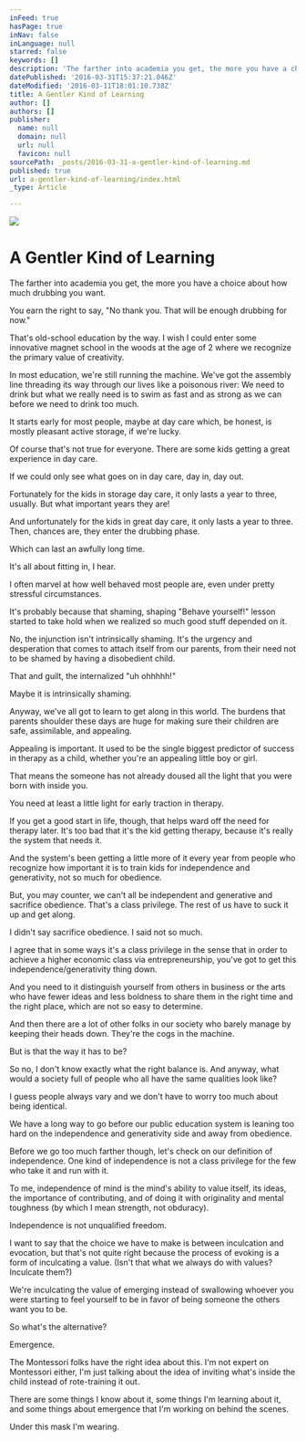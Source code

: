 ```yaml
---
inFeed: true
hasPage: true
inNav: false
inLanguage: null
starred: false
keywords: []
description: 'The farther into academia you get, the more you have a choice about how much drubbing you want.'
datePublished: '2016-03-31T15:37:21.046Z'
dateModified: '2016-03-11T18:01:10.738Z'
title: A Gentler Kind of Learning
author: []
authors: []
publisher:
  name: null
  domain: null
  url: null
  favicon: null
sourcePath: _posts/2016-03-31-a-gentler-kind-of-learning.md
published: true
url: a-gentler-kind-of-learning/index.html
_type: Article

---
```

![](https://the-grid-user-content.s3-us-west-2.amazonaws.com/9efea954-1c89-41e1-8946-552ad4d8d96e.jpg)

# A Gentler Kind of Learning

The farther into academia you get, the more you have a choice about how much drubbing you want.

You earn the right to say, "No thank you. That will be enough drubbing for now."

That's old-school education by the way. I wish I could enter some innovative magnet school in the woods at the age of 2 where we recognize the primary value of creativity.

In most education, we're still running the machine. We've got the assembly line threading its way through our lives like a poisonous river: We need to drink but what we really need is to swim as fast and as strong as we can before we need to drink too much.

It starts early for most people, maybe at day care which, be honest, is mostly pleasant active storage, if we're lucky. 

Of course that's not true for everyone. There are some kids getting a great experience in day care.

If we could only see what goes on in day care, day in, day out.

Fortunately for the kids in storage day care, it only lasts a year to three, usually. But what important years they are!

And unfortunately for the kids in great day care, it only lasts a year to three. Then, chances are, they enter the drubbing phase.

Which can last an awfully long time.

It's all about fitting in, I hear.

I often marvel at how well behaved most people are, even under pretty stressful circumstances. 

It's probably because that shaming, shaping "Behave yourself!" lesson started to take hold when we realized so much good stuff depended on it.

No, the injunction isn't intrinsically shaming. It's the urgency and desperation that comes to attach itself from our parents, from their need not to be shamed by having a disobedient child.

That and guilt, the internalized "uh ohhhhh!"

Maybe it is intrinsically shaming.

Anyway, we've all got to learn to get along in this world. The burdens that parents shoulder these days are huge for making sure their children are safe, assimilable, and appealing.

Appealing is important. It used to be the single biggest predictor of success in therapy as a child, whether you're an appealing little boy or girl.

That means the someone has not already doused all the light that you were born with inside you.

You need at least a little light for early traction in therapy.

If you get a good start in life, though, that helps ward off the need for therapy later. It's too bad that it's the kid getting therapy, because it's really the system that needs it.

And the system's been getting a little more of it every year from people who recognize how important it is to train kids for independence and generativity, not so much for obedience.

But, you may counter, we can't all be independent and generative and sacrifice obedience. That's a class privilege. The rest of us have to suck it up and get along.

I didn't say sacrifice obedience. I said not so much. 

I agree that in some ways it's a class privilege in the sense that in order to achieve a higher economic class via entrepreneurship,  you've got to get this independence/generativity thing down. 

And you need to it distinguish yourself from others in business or the arts who have fewer ideas and less boldness to share them in the right time and the right place, which are not so easy to determine.

And then there are a lot of other folks in our society who barely manage by keeping their heads down. They're the cogs in the machine.

But is that the way it has to be?

So no, I don't know exactly what the right balance is. And anyway, what would a society full of people who all have the same qualities look like?  

I guess people always vary and we don't have to worry too much about being identical.

We have a long way to go before our public education system is leaning too hard on the independence and generativity side and away from obedience.

Before we go too much farther though, let's check on our definition of independence. One kind of independence is not a class privilege for the few who take it and run with it. 

To me, independence of mind is the mind's ability to value itself, its ideas, the importance of contributing, and of doing it with originality and mental toughness (by which I mean strength, not obduracy). 

Independence is not unqualified freedom.

I want to say that the choice we have to make is between inculcation and evocation, but that's not quite right because the process of evoking is a form of inculcating a value.  (Isn't that what we always do with values? Inculcate them?)

We're inculcating the value of emerging instead of swallowing whoever you were starting to feel yourself to be in favor of being someone the others want you to be.

So what's the alternative? 

Emergence.

The Montessori folks have the right idea about this. I'm not expert on Montessori either, I'm just talking about the idea of inviting what's inside the child instead of rote-training it out.

There are some things I know about it, some things I'm learning about it, and some things about emergence that I'm working on behind the scenes.

Under this mask I'm wearing.